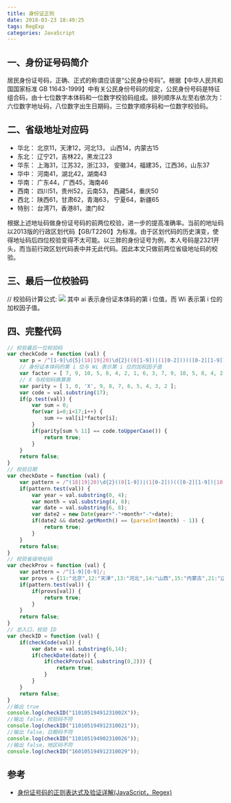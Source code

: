 ```yaml
---
title: 身份证正则
date: 2018-03-23 18:49:25
tags: RegExp
categories: JavaScript
---
```

## 一、身份证号码简介
居民身份证号码，正确、正式的称谓应该是“公民身份号码”。根据【中华人民共和国国家标准 GB 11643-1999】中有关公民身份号码的规定，公民身份号码是特征组合码，由十七位数字本体码和一位数字校验码组成。排列顺序从左至右依次为：六位数字地址码，八位数字出生日期码，三位数字顺序码和一位数字校验码。


## 二、省级地址对应码

- 华北： 北京11，天津12，河北13， 山西14，内蒙古15
- 东北： 辽宁21，吉林22，黑龙江23
- 华东： 上海31，江苏32，浙江33， 安徽34，福建35，江西36，山东37
- 华中： 河南41，湖北42，湖南43
- 华南： 广东44，广西45，海南46
- 西南： 四川51，贵州52，云南53， 西藏54，重庆50
- 西北： 陕西61，甘肃62，青海63， 宁夏64，新疆65
- 特别： 台湾71，香港81，澳门82

根据上述地址码做身份证号码的前两位校验，进一步的提高准确率。当前的地址码以2013版的行政区划代码【GB/T2260】为标准。由于区划代码的历史演变，使得地址码后四位校验变得不太可能。以三胖的身份证号为例，本人号码是2321开头，而当前行政区划代码表中并无此代码。因此本文只做前两位省级地址码的校验。

## 三、最后一位校验码
// 校验码计算公式:
![](http://res.42du.cn/up/201803/4hwwx6ve.jpg)
其中 ai 表示身份证本体码的第 i 位值，而 Wi 表示第 i 位的加权因子值。

## 四、完整代码
```js
// 校验最后一位校验码
var checkCode = function (val) {
    var p = /^[1-9]\d{5}(18|19|20)\d{2}((0[1-9])|(1[0-2]))(([0-2][1-9])|10|20|30|31)\d{3}[0-9Xx]$/;
    // 身份证本体码的第 i 位与 Wi 表示第 i 位的加权因子值
    var factor = [ 7, 9, 10, 5, 8, 4, 2, 1, 6, 3, 7, 9, 10, 5, 8, 4, 2 ];
    // X 与校验码换算表
    var parity = [ 1, 0, 'X', 9, 8, 7, 6, 5, 4, 3, 2 ];
    var code = val.substring(17);
    if(p.test(val)) {
        var sum = 0;
        for(var i=0;i<17;i++) {
            sum += val[i]*factor[i];
        }
        if(parity[sum % 11] == code.toUpperCase()) {
            return true;
        }
    }
    return false;
}
// 校验日期
var checkDate = function (val) {
    var pattern = /^(18|19|20)\d{2}((0[1-9])|(1[0-2]))(([0-2][1-9])|10|20|30|31)$/;
    if(pattern.test(val)) {
        var year = val.substring(0, 4);
        var month = val.substring(4, 6);
        var date = val.substring(6, 8);
        var date2 = new Date(year+"-"+month+"-"+date);
        if(date2 && date2.getMonth() == (parseInt(month) - 1)) {
            return true;
        }
    }
    return false;
}
// 校验省级地址码
var checkProv = function (val) {
    var pattern = /^[1-9][0-9]/;
    var provs = {11:"北京",12:"天津",13:"河北",14:"山西",15:"内蒙古",21:"辽宁",22:"吉林",23:"黑龙江 ",31:"上海",32:"江苏",33:"浙江",34:"安徽",35:"福建",36:"江西",37:"山东",41:"河南",42:"湖北 ",43:"湖南",44:"广东",45:"广西",46:"海南",50:"重庆",51:"四川",52:"贵州",53:"云南",54:"西藏 ",61:"陕西",62:"甘肃",63:"青海",64:"宁夏",65:"新疆",71:"台湾",81:"香港",82:"澳门"};
    if(pattern.test(val)) {
        if(provs[val]) {
            return true;
        }
    }
    return false;
}
// 总入口，校验 ID
var checkID = function (val) {
    if(checkCode(val)) {
        var date = val.substring(6,14);
        if(checkDate(date)) {
            if(checkProv(val.substring(0,2))) {
                return true;
            }
        }
    }
    return false;
}
//输出 true
console.log(checkID("11010519491231002X"));
//输出 false，校验码不符
console.log(checkID("110105194912310021"));
//输出 false，日期码不符
console.log(checkID("110105194902310026"));
//输出 false，地区码不符
console.log(checkID("160105194912310029"));
```

## 参考
- [身份证号码的正则表达式及验证详解(JavaScript，Regex)](http://www.42du.cn/p/41)